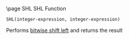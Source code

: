\page SHL SHL Function
```basic
SHL(integer-expression, integer-expression)
```
Performs [bitwise shift left](https://en.wikipedia.org/wiki/Logical_shift) and returns the result
